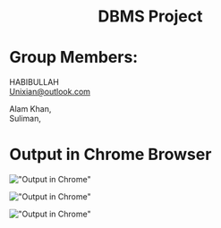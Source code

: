 # <p align="center"> DBMS Project </p>
#  Group Members:
HABIBULLAH <br/>
Unixian@outlook.com
<br/>

Alam Khan, <br/> 
Suliman,  <br/>
# Output in Chrome Browser
!["Output in Chrome"](http://funkyimg.com/i/2m1Hf.png)

!["Output in Chrome"](http://funkyimg.com/i/2m1Hg.png)

!["Output in Chrome"](http://funkyimg.com/i/2m1Hh.png)